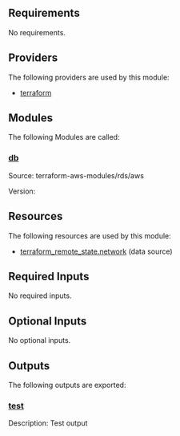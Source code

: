 ## Requirements

No requirements.

## Providers

The following providers are used by this module:

- <a name="provider_terraform"></a> [terraform](#provider\_terraform)

## Modules

The following Modules are called:

### <a name="module_db"></a> [db](#module\_db)

Source: terraform-aws-modules/rds/aws

Version:

## Resources

The following resources are used by this module:

- [terraform_remote_state.network](https://registry.terraform.io/providers/hashicorp/terraform/latest/docs/data-sources/remote_state) (data source)

## Required Inputs

No required inputs.

## Optional Inputs

No optional inputs.

## Outputs

The following outputs are exported:

### <a name="output_test"></a> [test](#output\_test)

Description: Test output
